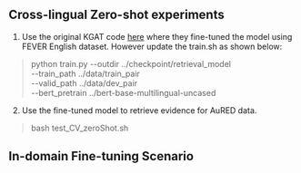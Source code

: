 ## Cross-lingual Zero-shot experiments
1. Use the original KGAT code [here](https://github.com/thunlp/KernelGAT/tree/master/retrieval_model) where they fine-tuned the model using FEVER English dataset. However update the train.sh as shown below:

> python train.py --outdir ../checkpoint/retrieval_model \
--train_path ../data/train_pair \
--valid_path ../data/dev_pair \
--bert_pretrain ../bert-base-multilingual-uncased </br>

2. Use the fine-tuned model to retrieve evidence for AuRED data. 

> bash test_CV_zeroShot.sh </br>

## In-domain Fine-tuning Scenario

